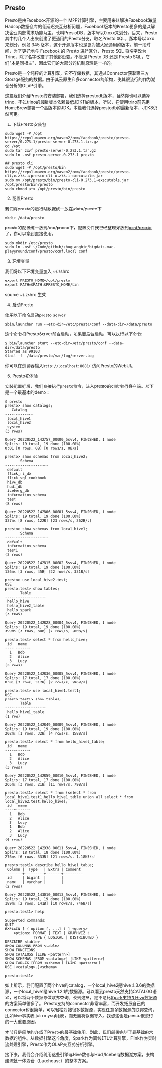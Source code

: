 ## Presto

Presto是由Facebook开源的一个 MPP计算引擎，主要用来以解决Facebook海量Hadoop数据仓库的低延迟交互分析问题，Facebook版本的Presto更多的是以解决企业内部需求功能为主，也叫PrestoDB，版本号以0.xxx来划分。后来，Presto其中的几个人出来创建了更通用的Presto分支，取名Presto SQL，版本号以 xxx 来划分，例如 345 版本，这个开源版本也是更为被大家通用的版本。前一段时间，为了更好地与 Facebook 的 Presto 进行区分，Presto SQL 将名字改为 Trino，除了名字改变了其他都没变。不管是 Presto DB 还是 Presto SQL，它们"本是同根生"，因此它们的大部分的机制原理是一样的。

Presto是一个纯粹的计算引擎，它不存储数据，其通过Connector获取第三方Storage服务的数据。由于其云原生和多connector的架构，使其很流行的作为湖仓分析的OLAP引擎。

这篇我们介绍Presto的安装部署，我们选择prestodb版本，当然你也可以选择trino，不过trino的最新版本依赖最低JDK11的版本，所以，在使用trino前先用HomeBrew部署一个高版本的JDK。本篇我们选择prestodb的最新版本，JDK8仍然可用。

1. 下载Presto安装包

```
sudo wget -P /opt https://repo1.maven.org/maven2/com/facebook/presto/presto-server/0.273.1/presto-server-0.273.1.tar.gz
cd /opt
sudo tar zxvf presto-server-0.273.1.tar.gz
sudo ln -nsf presto-server-0.273.1 presto

## presto cli
sudo wget -P /opt/presto/bin https://repo1.maven.org/maven2/com/facebook/presto/presto-cli/0.273.1/presto-cli-0.273.1-executable.jar
sudo mv /opt/presto/bin/presto-cli-0.273.1-executable.jar /opt/presto/bin/presto
sudo chmod a+x /opt/presto/bin/presto
```

2. 配置Presto

我们将presto的运行时数据统一放在/data/presto下
```
mkdir /data/presto
```

presto的配置统一放到/etc/presto下，配置文件我已经整理好放到[conf/presto](../../conf/presto/)了，你可以拿到直接使用。
```
sudo mkdir /etc/presto
sudo ln -nsf ~/Code/github/zhuguangbin/bigdata-mac-playground/conf/presto/conf.local conf
```

3. 环境变量

我们将以下环境变量加入 ~/.zshrc

```
export PRESTO_HOME=/opt/presto
export PATH=$PATH:$PRESTO_HOME/bin
```
source ~/.zshrc 生效

4. 启动Presto

使用以下命令启动presto server
```
$bin/launcher run --etc-dir=/etc/presto/conf --data-dir=/data/presto
```

这个命令将PrestoServer前台启动，如果要后台启动，可以执行以下命令:
```
$ bin/launcher start --etc-dir=/etc/presto/conf --data-dir=/data/presto
Started as 99103
$tail -f  /data/presto/var/log/server.log
```

你可以在浏览器输入`http://localhost:8080/` 访问Presto的WebUI。

5. Presto初体验

安装配置好后，我们直接执行`presto`命令，进入presto的cli命令行客户端。以下是一个最基本的demo：

```
$ presto
presto> show catalogs;
   Catalog   
-------------
 local_hive1 
 local_hive2 
 system      
(3 rows)

Query 20220522_142757_00000_5svv4, FINISHED, 1 node
Splits: 19 total, 19 done (100.00%)
0:01 [0 rows, 0B] [0 rows/s, 0B/s]

presto> show schemas from local_hive2;
       Schema       
--------------------
 default            
 flink_rt_db        
 flink_sql_cookbook 
 hive_db            
 hudi_db            
 iceberg_db         
 information_schema 
 test               
(8 rows)

Query 20220522_142806_00001_5svv4, FINISHED, 1 node
Splits: 19 total, 19 done (100.00%)
337ms [8 rows, 122B] [23 rows/s, 362B/s]

presto> show schemas from local_hive1;
       Schema       
--------------------
 default            
 information_schema 
 test1              
(3 rows)

Query 20220522_142815_00002_5svv4, FINISHED, 1 node
Splits: 19 total, 19 done (100.00%)
136ms [3 rows, 45B] [22 rows/s, 331B/s]

presto> use local_hive2.test;
USE
presto:test> show tables;
       Table       
-------------------
 hello_hive        
 hello_hive2_table 
 hello_spark       
(3 rows)

Query 20220522_142828_00004_5svv4, FINISHED, 1 node
Splits: 19 total, 19 done (100.00%)
399ms [3 rows, 80B] [7 rows/s, 200B/s]

presto:test> select * from hello_hive;
 id | name  
----+-------
  1 | Bob   
  2 | Alice 
  3 | Lucy  
(3 rows)

Query 20220522_142836_00005_5svv4, FINISHED, 1 node
Splits: 17 total, 17 done (100.00%)
0:01 [3 rows, 312B] [2 rows/s, 296B/s]

presto:test> use local_hive1.test1;
USE
presto:test1> show tables;
       Table       
-------------------
 hello_hive1_table 
(1 row)

Query 20220522_142849_00009_5svv4, FINISHED, 1 node
Splits: 19 total, 19 done (100.00%)
202ms [1 rows, 32B] [4 rows/s, 158B/s]

presto:test1> select * from hello_hive1_table;
 id | name  
----+-------
  1 | Bob   
  2 | Alice 
  3 | Lucy  
(3 rows)

Query 20220522_142859_00010_5svv4, FINISHED, 1 node
Splits: 17 total, 17 done (100.00%)
265ms [3 rows, 21B] [11 rows/s, 79B/s]

presto:test1> select * from (select * from local_hive1.test1.hello_hive1_table union all select * from local_hive2.test.hello_hive);
 id | name  
----+-------
  1 | Bob   
  2 | Alice 
  3 | Lucy  
  1 | Bob   
  2 | Alice 
  3 | Lucy  
(6 rows)

Query 20220522_142938_00011_5svv4, FINISHED, 1 node
Splits: 18 total, 18 done (100.00%)
276ms [6 rows, 333B] [21 rows/s, 1.18KB/s]

presto:test1> describe hello_hive1_table;
 Column |  Type   | Extra | Comment 
--------+---------+-------+---------
 id     | bigint  |       |         
 name   | varchar |       |         
(2 rows)

Query 20220522_143010_00013_5svv4, FINISHED, 1 node
Splits: 19 total, 19 done (100.00%)
189ms [2 rows, 141B] [10 rows/s, 746B/s]

presto:test1> help

Supported commands:
QUIT
EXPLAIN [ ( option [, ...] ) ] <query>
    options: FORMAT { TEXT | GRAPHVIZ }
             TYPE { LOGICAL | DISTRIBUTED }
DESCRIBE <table>
SHOW COLUMNS FROM <table>
SHOW FUNCTIONS
SHOW CATALOGS [LIKE <pattern>]
SHOW SCHEMAS [FROM <catalog>] [LIKE <pattern>]
SHOW TABLES [FROM <schema>] [LIKE <pattern>]
USE [<catalog>.]<schema>

presto:test1> 
```

如上所示，我们配置了两个hive的catalog，一个local_hive2是hive 2.3.6的数据源，一个local_hive1是hive 1.2.1的数据源。可以看到presto天然支持CATALOG语义，可以将两个数据源做联邦查询。谈到这里，是不是比[Spark支持多Hive数据源](../part-II/1.spark-multi-catalog.md)的方案简单很多了。
Presto支持的connector非常丰富，而开发拓展自己的connector也很简单，可以轻松对接很多数据源，实现任意多数据源的联邦查询，比如hive事实表 join mysql维表，而无需将数据导入，我想这也是presto很流行的一大重要原因。

本节只是简单的介绍了Presto的最基础使用，到此，我们部署完毕了最基础的大数据的组件。从数据引擎这个角度，Spark作为离线ETL计算引擎，Flink作为实时流处理引擎，Presto作为OLAP交互式分析引擎。

接下来，我们会介绍利用这些引擎与Hive数仓与Hudi/Iceberg数据湖方案，来构建流批一体湖仓（Lakehouse）的整体方案。